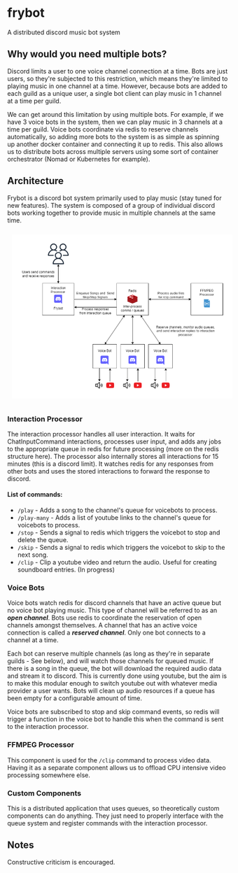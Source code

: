 # frybot

A distributed discord music bot system

## Why would you need multiple bots?

Discord limits a user to one voice channel connection at a time. Bots are just users, so they're subjected to this restriction, which means they're limited to playing music in one channel at a time. However, because bots are added to each guild as a unique user, a single bot client can play music in 1 channel at a time per guild. 

We can get around this limitation by using multiple bots. For example, if we have 3 voice bots in the system, then we can play music in 3 channels at a time per guild. Voice bots coordinate via redis to reserve channels automatically, so adding more bots to the system is as simple as spinning up another docker container and connecting it up to redis. This also allows us to distribute bots across multiple servers using some sort of container orchestrator (Nomad or Kubernetes for example). 

## Architecture

Frybot is a discord bot system primarily used to play music (stay tuned for new features). The system is composed of a group of individual discord bots working together to provide music in multiple channels at the same time. 

<p style="text-align: center">
  <img src="doc/img/architecture.png"
     alt="Markdown Monster icon"
     style="text-align: center; margin: 10px;" />
</p>

### Interaction Processor

The interaction processor handles all user interaction. It waits for ChatInputCommand interactions, processes user input, and adds any jobs to the appropriate queue in redis for future processing (more on the redis structure here). The processor also internally stores all interactions for 15 minutes (this is a discord limit). It watches redis for any responses from other bots and uses the stored interactions to forward the response to discord.   

#### List of commands:

- `/play` - Adds a song to the channel's queue for voicebots to process.
- `/play-many` - Adds a list of youtube links to the channel's queue for voicebots to process.
- `/stop` - Sends a signal to redis which triggers the voicebot to stop and delete the queue.
- `/skip` - Sends a signal to redis which triggers the voicebot to skip to the next song.
- `/clip` - Clip a youtube video and return the audio. Useful for creating soundboard entries. (In progress)

### Voice Bots

Voice bots watch redis for discord channels that have an active queue but no voice bot playing music. This type of channel will be referred to as an ***open channel***. Bots use redis to coordinate the reservation of open channels amongst themselves. A channel that has an active voice connection is called a ***reserved channel***. Only one bot connects to a channel at a time.

Each bot can reserve multiple channels (as long as they're in separate guilds - See below), and will watch those channels for queued music. If there is a song in the queue, the bot will download the required audio data and stream it to discord. This is currently done using youtube, but the aim is to make this modular enough to switch youtube out with whatever media provider a user wants. Bots will clean up audio resources if a queue has been empty for a configurable amount of time.

Voice bots are subscribed to stop and skip command events, so redis will trigger a function in the voice bot to handle this when the command is sent to the interaction processor. 

### FFMPEG Processor

This component is used for the `/clip` command to process video data. Having it as a separate component allows us to offload CPU intensive video processing somewhere else.


### Custom Components

This is a distributed application that uses queues, so theoretically custom components can do anything. They just need to properly interface with the queue system and register commands with the interaction processor.


## Notes

Constructive criticism is encouraged. 

